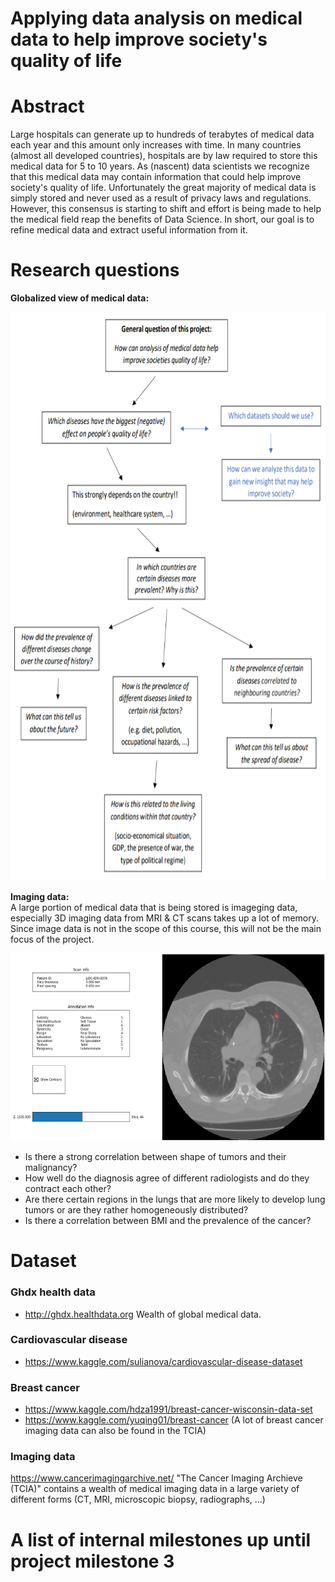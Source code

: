 # Applying data analysis on medical data to help improve society's quality of life

# Abstract
Large hospitals can generate up to hundreds of terabytes of medical data each year and this amount only increases with time.
In many countries (almost all developed countries), hospitals are by law required to store this medical data for 5 to 10 years.
As (nascent) data scientists we recognize that this medical data may contain information that could help improve society's quality of life. Unfortunately the great majority of medical data is simply stored and never used as a result of privacy laws and regulations. However, this consensus is starting to shift and effort is being made to help the medical field reap the benefits of Data Science.
In short, our goal is to refine medical data and extract useful information from it.

# Research questions

**Globalized view of medical data:**

<p align="center">
<img src="https://github.com/Senneschal/Data_Science_Alliance/blob/master/Images/scheme.png" alt="alt text" width="700" height="910"></p>

**Imaging data:** <br>
A large portion of medical data that is being stored is imageging data, especially 3D imaging data from MRI & CT scans takes up a lot of memory. Since image data is not in the scope of this course, this will not be the main focus of the project.

<img src="https://github.com/Senneschal/Data_Science_Alliance/blob/master/Images/ctscan.png" alt="alt text" width="600" height="300">

* Is there a strong correlation between shape of tumors and their malignancy?
* How well do the diagnosis agree of different radiologists and do they contract each other?
* Are there certain regions in the lungs that are more likely to develop lung tumors or are they rather homogeneously distributed?
* Is there a correlation between BMI and the prevalence of the cancer?


# Dataset

### Ghdx health data 
* http://ghdx.healthdata.org
Wealth of global medical data.

### Cardiovascular disease
* https://www.kaggle.com/sulianova/cardiovascular-disease-dataset

### Breast cancer
* https://www.kaggle.com/hdza1991/breast-cancer-wisconsin-data-set
* https://www.kaggle.com/yuqing01/breast-cancer
(A lot of breast cancer imaging data can also be found in the TCIA)

### Imaging data
https://www.cancerimagingarchive.net/
"The Cancer Imaging Archieve (TCIA)" contains a wealth of medical imaging data in a large variety of different forms (CT, MRI, microscopic biopsy, radiographs, ...)


# A list of internal milestones up until project milestone 3


